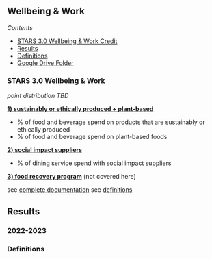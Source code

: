 ## Wellbeing & Work

*Contents*
- [STARS 3.0 Wellbeing & Work Credit](#stars-30-food--dining-credit)
- [Results](#results)
- [Definitions](#stars-credit-definitions)
- [Google Drive Folder](https://drive.google.com/drive/folders/1MpK4bpxYSuIs97QPZ0AMyqoNcxe-ACPu)

### STARS 3.0 Wellbeing & Work

*point distribution TBD*

[**1) sustainably or ethically produced + plant-based**](https://docs.google.com/document/d/1UgIhYWWg5GS7cB9qYvRpw76-ThuQZJ2X1spEiS1fp_U/edit#heading=h.7wz6nkbm6esg)
- % of food and beverage spend on products that are sustainably or ethically produced
- % of food and beverage spend on plant-based foods

[**2) social impact suppliers**](https://docs.google.com/document/d/1UgIhYWWg5GS7cB9qYvRpw76-ThuQZJ2X1spEiS1fp_U/edit#heading=h.daep987nhmhi)
- % of dining service spend with social impact suppliers

[**3) food recovery program**](https://docs.google.com/document/d/1UgIhYWWg5GS7cB9qYvRpw76-ThuQZJ2X1spEiS1fp_U/edit#heading=h.2epmtj4ei2qq) (not covered here)

see [complete documentation](https://docs.google.com/document/d/1UgIhYWWg5GS7cB9qYvRpw76-ThuQZJ2X1spEiS1fp_U/edit#heading=h.43oau9mq61o0)
see [definitions](#stars-credit-definitions)

## Results

### 2022-2023

### Definitions
